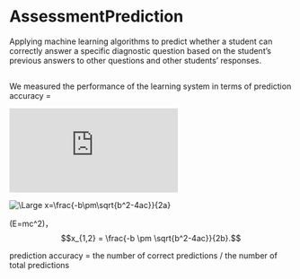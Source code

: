 # AssessmentPrediction
Applying machine learning algorithms to predict whether a student can correctly answer a specific diagnostic question based on the student’s previous answers to other questions and other students’ responses.

## 
We measured the performance of the learning system in terms of prediction accuracy = 

![equation](http://www.sciweavers.org/tex2img.php?eq=1%2Bsin%28mc%5E2%29&bc=White&fc=Black&im=jpg&fs=12&ff=arev&edit=)

<img src="https://latex.codecogs.com/svg.latex?\Large&space;x=\frac{-b\pm\sqrt{b^2-4ac}}{2a}" title="\Large x=\frac{-b\pm\sqrt{b^2-4ac}}{2a}" />


\(E=mc^2\)，$$x_{1,2} = \frac{-b \pm \sqrt{b^2-4ac}}{2b}.$$

prediction accuracy = the number of correct predictions / the number of total predictions
